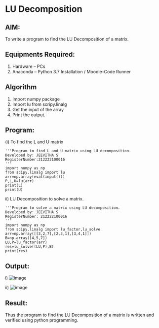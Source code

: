 # LU Decomposition 

## AIM:
To write a program to find the LU Decomposition of a matrix.

## Equipments Required:
1. Hardware – PCs
2. Anaconda – Python 3.7 Installation / Moodle-Code Runner

## Algorithm
1. Import numpy package 
2. Import lu from scripy.linalg   
3. Get the input of the array 
4. Print the output.

## Program:
(i) To find the L and U matrix
```
'''Program to find L and U matrix using LU decomposition.
Developed by: JEEVITHA S
RegisterNumber:212222100016 
'''
import numpy as np
from scipy.linalg import lu
arr=np.array(eval(input()))
P,L,U=lu(arr)
print(L)
print(U)
```
ii) LU Decomposition to solve a matrix.
```
'''Program to solve a matrix using LU decomposition.
Developed by: JEEVITHA S
RegisterNumber: 212222100016
'''
import numpy as np
from scipy.linalg import lu_factor,lu_solve
arr=np.array([[3,2,7],[2,3,1],[3,4,1]])
B=np.array([4,5,7])
LU,P=lu_factor(arr)
res=lu_solve((LU,P),B)
print(res)
```

## Output:
i)
![image](https://github.com/Jeevithha/LU-Decomposition/assets/123623197/7643ccc0-caf0-4982-a315-229091acf05c)

ii)
![image](https://github.com/Jeevithha/LU-Decomposition/assets/123623197/a0f7943f-f0fe-487c-b78a-da4da1e2f129)

## Result:
Thus the program to find the LU Decomposition of a matrix is written and verified using python programming.

